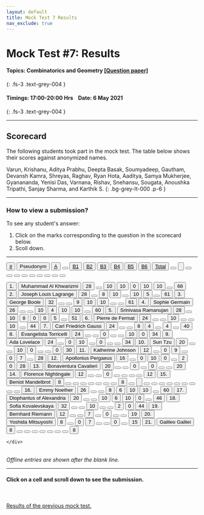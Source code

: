 ```yaml
---
layout: default
title: Mock Test 7 Results
nav_exclude: true
---
```



#  Mock Test #7: Results

#### Topics: Combinatorics and Geometry  [[Question paper]](/docs/mock_test/007_may_6_comb_geo)
{: .fs-3 .text-grey-004 }


#### Timings: 17:00-20:00 Hrs &nbsp;&nbsp;  Date: 6 May 2021
{: .fs-3 .text-grey-004 }

---


## Scorecard


The following students took part in the mock test. The table below shows their scores against anonymized names.


Varun,  Krishanu,  Aditya Prabhu,  Deepta Basak,  Soumyadeep,  Gautham,  Devansh Kamra,  Shreyas,
Raghav,  Ryan Hota,  Aaditya,  Samya Mukherjee,  Gyanananda,  Yenisi Das,  Varnana,  Rishav,
Snehansu,  Sougata,  Anoushka Tripathi,  Sanjay Sharma,  and Karthik S.
{: .bg-grey-lt-000 .p-6 }


---

### How to view a submission?

To see any student's answer:

1. Click on the marks corresponding to the question in the scorecard below.
2. Scoll down.


---

  <div class="markpalette">
      <div class="markpalette-keys">

<button class="markbutton white"><u>#</u></button>
<input type="button" class="markbutton white" value="Pseudonym"/>
<button class="markbutton white"><u>A</u></button>
<button class="markbutton white"></button>
<button class="markbutton white"><u>B1</u></button>
<button class="markbutton white"><u>B2</u></button>
<button class="markbutton white"><u>B3</u></button>
<button class="markbutton white"><u>B4</u></button>
<button class="markbutton white"><u>B5</u></button>
<button class="markbutton white"><u>B6</u></button>
<button class="markbutton white"><u>Total</u></button>
<button class="markbutton white"></button>
<input type="button" class="markbutton white" value=""/>
<button class="markbutton white" ></button>
<button class="markbutton white"></button>
<button class="markbutton white"></button>
<button class="markbutton white"></button>
<button class="markbutton white"></button>
<button class="markbutton white"></button>
<button class="markbutton white"></button>
<button class="markbutton white"></button>
<button class="markbutton white"></button>

<button class="markbutton rank">1. </button>
<input type="button" class="markbutton white" value="Muhammad Al Khwarizmi"/>
<button class="markbutton blank" onclick = "markdisplay('Muhammad_Al_Khwarizmi/PartA',7)">28</button>
<button class="button white"></button>
<button class="markbutton right" onclick = "markdisplay('Muhammad_Al_Khwarizmi/B1',7)">10</button>
<button class="markbutton right" onclick = "markdisplay('Muhammad_Al_Khwarizmi/B2',7)">10</button>
<button class="markbutton wrong" onclick = "markdisplay('Muhammad_Al_Khwarizmi/B3',7)">0</button>
<button class="markbutton right" onclick = "markdisplay('Muhammad_Al_Khwarizmi/B4',7)">10</button>
<button class="markbutton right" onclick = "markdisplay('Muhammad_Al_Khwarizmi/B5',7)">10</button>
<button class="button blank"></button>
<button class="markbutton total">68</button>
<button class="markbutton rank">2. </button>
<input type="button" class="markbutton white" value="Joseph Louis Lagrange"/>
<button class="markbutton blank" onclick = "markdisplay('Joseph_Louis_Lagrange/PartA',7)">28</button>
<button class="button white"></button>
<button class="markbutton right" onclick = "markdisplay('Joseph_Louis_Lagrange/B1',7)">8</button>
<button class="markbutton right" onclick = "markdisplay('Joseph_Louis_Lagrange/B2',7)">10</button>
<button class="button blank"></button>
<button class="markbutton right" onclick = "markdisplay('Joseph_Louis_Lagrange/B4',7)">10</button>
<button class="markbutton right" onclick = "markdisplay('Joseph_Louis_Lagrange/B5',7)">5</button>
<button class="button blank"></button>
<button class="markbutton total">61</button>
<button class="markbutton rank">3. </button>
<input type="button" class="markbutton white" value="George Boole"/>
<button class="markbutton blank" onclick = "markdisplay('George_Boole/PartA',7)">32</button>
<button class="button white"></button>
<button class="button blank"></button>
<button class="markbutton right" onclick = "markdisplay('George_Boole/B2',7)">9</button>
<button class="markbutton right" onclick = "markdisplay('George_Boole/B3',7)">10</button>
<button class="markbutton right" onclick = "markdisplay('George_Boole/B4',7)">10</button>
<button class="button blank"></button>
<button class="button blank"></button>
<button class="markbutton total">61</button>
<button class="markbutton rank">4. </button>
<input type="button" class="markbutton white" value="Sophie Germain"/>
<button class="markbutton blank" onclick = "markdisplay('Sophie_Germain/PartA',7)">26</button>
<button class="button white"></button>
<button class="button blank"></button>
<button class="markbutton right" onclick = "markdisplay('Sophie_Germain/B2',7)">10</button>
<button class="markbutton right" onclick = "markdisplay('Sophie_Germain/B3',7)">4</button>
<button class="markbutton right" onclick = "markdisplay('Sophie_Germain/B4',7)">10</button>
<button class="markbutton right" onclick = "markdisplay('Sophie_Germain/B5',7)">10</button>
<button class="button blank"></button>
<button class="markbutton total">60</button>
<button class="markbutton rank">5. </button>
<input type="button" class="markbutton white" value="Srinivasa Ramanujan"/>
<button class="markbutton blank" onclick = "markdisplay('Srinivasa_Ramanujan/PartA',7)">28</button>
<button class="button white"></button>
<button class="markbutton right" onclick = "markdisplay('Srinivasa_Ramanujan/B1',7)">10</button>
<button class="markbutton right" onclick = "markdisplay('Srinivasa_Ramanujan/B2',7)">8</button>
<button class="markbutton wrong" onclick = "markdisplay('Srinivasa_Ramanujan/B3',7)">0</button>
<button class="markbutton wrong" onclick = "markdisplay('Srinivasa_Ramanujan/B4',7)">0</button>
<button class="markbutton right" onclick = "markdisplay('Srinivasa_Ramanujan/B5',7)">5</button>
<button class="button blank"></button>
<button class="markbutton total">51</button>
<button class="markbutton rank">6. </button>
<input type="button" class="markbutton white" value="Pierre de Fermat"/>
<button class="markbutton blank" onclick = "markdisplay('Pierre_de_Fermat/PartA',7)">24</button>
<button class="button white"></button>
<button class="button blank"></button>
<button class="markbutton right" onclick = "markdisplay('Pierre_de_Fermat/B2',7)">10</button>
<button class="button blank"></button>
<button class="button blank"></button>
<button class="markbutton right" onclick = "markdisplay('Pierre_de_Fermat/B5',7)">10</button>
<button class="button blank"></button>
<button class="markbutton total">44</button>
<button class="markbutton rank">7. </button>
<input type="button" class="markbutton white" value="Carl Friedrich Gauss"/>
<button class="markbutton blank" onclick = "markdisplay('Carl_Friedrich_Gauss/PartA',7)">24</button>
<button class="button white"></button>
<button class="button blank"></button>
<button class="markbutton right" onclick = "markdisplay('Carl_Friedrich_Gauss/B2',7)">8</button>
<button class="markbutton right" onclick = "markdisplay('Carl_Friedrich_Gauss/B3',7)">4</button>
<button class="button blank"></button>
<button class="markbutton right" onclick = "markdisplay('Carl_Friedrich_Gauss/B5',7)">4</button>
<button class="button blank"></button>
<button class="markbutton total">40</button>
<button class="markbutton rank">8. </button>
<input type="button" class="markbutton white" value="Evangelista Torricelli"/>
<button class="markbutton blank" onclick = "markdisplay('Evangelista_Torricelli/PartA',7)">24</button>
<button class="button white"></button>
<button class="button blank"></button>
<button class="markbutton wrong" onclick = "markdisplay('Evangelista_Torricelli/B2',7)">0</button>
<button class="button blank"></button>
<button class="button blank"></button>
<button class="markbutton right" onclick = "markdisplay('Evangelista_Torricelli/B5',7)">10</button>
<button class="markbutton wrong" onclick = "markdisplay('Evangelista_Torricelli/B6',7)">0</button>
<button class="markbutton total">34</button>
<button class="markbutton rank">9. </button>
<input type="button" class="markbutton white" value="Ada Lovelace"/>
<button class="markbutton blank" onclick = "markdisplay('Ada_Lovelace/PartA',7)">24</button>
<button class="button white"></button>
<button class="markbutton wrong" onclick = "markdisplay('Ada_Lovelace/B1',7)">0</button>
<button class="markbutton right" onclick = "markdisplay('Ada_Lovelace/B2',7)">10</button>
<button class="button blank"></button>
<button class="markbutton wrong" onclick = "markdisplay('Ada_Lovelace/B4',7)">0</button>
<button class="button blank"></button>
<button class="button blank"></button>
<button class="markbutton total">34</button>
<button class="markbutton rank">10. </button>
<input type="button" class="markbutton white" value="Sun Tzu"/>
<button class="markbutton blank" onclick = "markdisplay('Sun_Tzu/PartA',7)">20</button>
<button class="button white"></button>
<button class="button blank"></button>
<button class="markbutton right" onclick = "markdisplay('Sun_Tzu/B2',7)">10</button>
<button class="markbutton wrong" onclick = "markdisplay('Sun_Tzu/B3',7)">0</button>
<button class="button blank"></button>
<button class="button blank"></button>
<button class="markbutton wrong" onclick = "markdisplay('Sun_Tzu/B6',7)">0</button>
<button class="markbutton total">30</button>
<button class="markbutton rank">11. </button>
<input type="button" class="markbutton white" value="Katherine Johnson"/>
<button class="markbutton blank" onclick = "markdisplay('Katherine_Johnson/PartA',7)">12</button>
<button class="button white"></button>
<button class="markbutton wrong" onclick = "markdisplay('Katherine_Johnson/B1',7)">0</button>
<button class="markbutton right" onclick = "markdisplay('Katherine_Johnson/B2',7)">9</button>
<button class="button blank"></button>
<button class="markbutton wrong" onclick = "markdisplay('Katherine_Johnson/B4',7)">0</button>
<button class="markbutton right" onclick = "markdisplay('Katherine_Johnson/B5',7)">7</button>
<button class="button blank"></button>
<button class="markbutton total">28</button>
<button class="markbutton rank">12. </button>
<input type="button" class="markbutton white" value="Apollonius Pergaeus"/>
<button class="markbutton blank" onclick = "markdisplay('Apollonius_Pergaeus/PartA',7)">16</button>
<button class="button white"></button>
<button class="markbutton wrong" onclick = "markdisplay('Apollonius_Pergaeus/B1',7)">0</button>
<button class="markbutton right" onclick = "markdisplay('Apollonius_Pergaeus/B2',7)">10</button>
<button class="markbutton wrong" onclick = "markdisplay('Apollonius_Pergaeus/B3',7)">0</button>
<button class="button blank"></button>
<button class="markbutton wrong" onclick = "markdisplay('Apollonius_Pergaeus/B5',7)">2</button>
<button class="markbutton wrong" onclick = "markdisplay('Apollonius_Pergaeus/B6',7)">0</button>
<button class="markbutton total">28</button>
<button class="markbutton rank">13. </button>
<input type="button" class="markbutton white" value="Bonaventura Cavalieri"/>
<button class="markbutton blank" onclick = "markdisplay('Bonaventura_Cavalieri/PartA',7)">20</button>
<button class="button white"></button>
<button class="button blank"></button>
<button class="markbutton wrong" onclick = "markdisplay('Bonaventura_Cavalieri/B2',7)">0</button>
<button class="button blank"></button>
<button class="markbutton wrong" onclick = "markdisplay('Bonaventura_Cavalieri/B4',7)">0</button>
<button class="button blank"></button>
<button class="button blank"></button>
<button class="markbutton total">20</button>
<button class="markbutton rank">14. </button>
<input type="button" class="markbutton white" value="Florence Nightingale"/>
<button class="markbutton blank" onclick = "markdisplay('Florence_Nightingale/PartA',7)">12</button>
<button class="button white"></button>
<button class="button blank"></button>
<button class="markbutton wrong" onclick = "markdisplay('Florence_Nightingale/B2',7)">0</button>
<button class="button blank"></button>
<button class="button blank"></button>
<button class="button blank"></button>
<button class="button blank"></button>
<button class="markbutton total">12</button>
<button class="markbutton rank">15. </button>
<input type="button" class="markbutton white" value="Beniot Mandelbrot"/>
<button class="markbutton blank" onclick = "markdisplay('Beniot_Mandelbrot/PartA',7)">8</button>
<button class="button white"></button>
<button class="button blank"></button>
<button class="button blank"></button>
<button class="button blank"></button>
<button class="button blank"></button>
<button class="button blank"></button>
<button class="button blank"></button>
<button class="markbutton total">8</button>
<button class="markbutton white"></button>
<input type="button" class="markbutton white" value=""/>
<button class="markbutton white"></button>
<button class="button white"></button>
<button class="markbutton white"></button>
<button class="markbutton white"></button>
<button class="markbutton white"></button>
<button class="markbutton white"></button>
<button class="markbutton white"></button>
<button class="markbutton white"></button>
<button class="markbutton white"></button>
<button class="markbutton rank">16. </button>
<input type="button" class="markbutton white" value="Emmy Noether"/>
<button class="markbutton blank" onclick = "markdisplay('Emmy_Noether/PartA',7)">26</button>
<button class="button white"></button>
<button class="button blank"></button>
<button class="markbutton right" onclick = "markdisplay('Emmy_Noether/B2',7)">8</button>
<button class="markbutton right" onclick = "markdisplay('Emmy_Noether/B3',7)">6</button>
<button class="markbutton right" onclick = "markdisplay('Emmy_Noether/B4',7)">10</button>
<button class="markbutton right" onclick = "markdisplay('Emmy_Noether/B5',7)">10</button>
<button class="button blank"></button>
<button class="markbutton total">60</button>
<button class="markbutton rank">17. </button>
<input type="button" class="markbutton white" value="Diophantus of Alexandria"/>
<button class="markbutton blank" onclick = "markdisplay('Diophantus_of_Alexandria/PartA',7)">20</button>
<button class="button white"></button>
<button class="button blank"></button>
<button class="markbutton right" onclick = "markdisplay('Diophantus_of_Alexandria/B2',7)">10</button>
<button class="markbutton right" onclick = "markdisplay('Diophantus_of_Alexandria/B3',7)">6</button>
<button class="markbutton right" onclick = "markdisplay('Diophantus_of_Alexandria/B4',7)">10</button>
<button class="markbutton wrong" onclick = "markdisplay('Diophantus_of_Alexandria/B5',7)">0</button>
<button class="button blank"></button>
<button class="markbutton total">46</button>
<button class="markbutton rank">18. </button>
<input type="button" class="markbutton white" value="Sofia Kovalevskaya"/>
<button class="markbutton blank" onclick = "markdisplay('Sofia_Kovalevskaya/PartA',7)">32</button>
<button class="button white"></button>
<button class="button blank"></button>
<button class="markbutton right" onclick = "markdisplay('Sofia_Kovalevskaya/B2',7)">10</button>
<button class="button blank"></button>
<button class="button blank"></button>
<button class="markbutton wrong" onclick = "markdisplay('Sofia_Kovalevskaya/B5',7)">2</button>
<button class="markbutton wrong" onclick = "markdisplay('Sofia_Kovalevskaya/B6',7)">0</button>
<button class="markbutton total">44</button>
<button class="markbutton rank">19. </button>
<input type="button" class="markbutton white" value="Bernhard Riemann"/>
<button class="markbutton blank" onclick = "markdisplay('Bernhard_Riemann/PartA',7)">12</button>
<button class="button white"></button>
<button class="button blank"></button>
<button class="markbutton right" onclick = "markdisplay('Bernhard_Riemann/B2',7)">7</button>
<button class="button blank"></button>
<button class="markbutton wrong" onclick = "markdisplay('Bernhard_Riemann/B4',7)">0</button>
<button class="button blank"></button>
<button class="button blank"></button>
<button class="markbutton total">19</button>
<button class="markbutton rank">20. </button>
<input type="button" class="markbutton white" value="Yoshida Mitsuyoshi"/>
<button class="markbutton blank" onclick = "markdisplay('Yoshida_Mitsuyoshi/PartA',7)">8</button>
<button class="button white"></button>
<button class="markbutton wrong" onclick = "markdisplay('Yoshida_Mitsuyoshi/B1',7)">0</button>
<button class="markbutton right" onclick = "markdisplay('Yoshida_Mitsuyoshi/B2',7)">7</button>
<button class="button blank"></button>
<button class="button blank"></button>
<button class="markbutton wrong" onclick = "markdisplay('Yoshida_Mitsuyoshi/B5',7)">0</button>
<button class="button blank"></button>
<button class="markbutton total">15</button>
<button class="markbutton rank">21. </button>
<input type="button" class="markbutton white" value="Galileo Galilei"/>
<button class="markbutton blank" onclick = "markdisplay('Galileo_Galilei/PartA',7)">8</button>
<button class="button white"></button>
<button class="button blank"></button>
<button class="button blank"></button>
<button class="button blank"></button>
<button class="button blank"></button>
<button class="button blank"></button>
<button class="button blank"></button>
<button class="markbutton total">8</button>

    </div>
</div>

<br>
<i>Offline entries are shown after the blank line.</i>

<hr>

<div style="min-height:2px" id="themarktext">
<h4>Click on a cell and scroll down to see the submission.</h4>
</div>


<br>
<br>
<a href="/docs/mock_test/006_apr_1_scorecard">Results of the previous mock test.</a>
<br>



